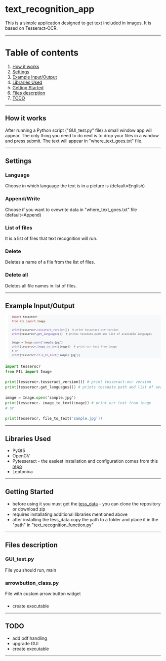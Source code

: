 # text_recognition_app

This is a simple application designed to get text included in images. It is based on Tesseract-OCR.

---
# Table of contents
1. [How it works](#how-it-works)
2. [Settings](#example-inputoutput)
3. [Example Input/Output](#settingst)
4. [Libraries Used](#libraries-used)
5. [Getting Started](#getting-started)
6. [Files descrption](#files-description)
7. [TODO](#todo)

---
## How it works
After running a Python script ("GUI_test.py" file) a small window app will appear. The only thing you need to do next is to drop your files in a window and press submit. The text will appear in "where_text_goes.txt" file.

---
## Settings
### Language
Choose in which language the text is in a picture is (default=English)
### Append/Write
Choose if you want to ovewrite data in "where_text_goes.txt" file (default=Append)
### List of files
It is a list of files that text recognition will run.
### Delete
Deletes a name of a file from the list of files.
### Delete all
Deletes all file names in list of files.

---
## Example Input/Output

![Example](sample.jpg)

```py
import tesserocr
from PIL import Image

print(tesserocr.tesseract_version()) # print tesseract-ocr version
print(tesserocr.get_languages()) # prints tessdata path and list of available languages

image = Inage.open(’sample.jpg’)
print(tesserocr. inage_to_text(inage)) # print ocr text from inage
# or

print(tesserocr. file_to_text('sample.jpg’))
```

---
## Libraries Used
- PyQt5
- OpenCV
- Pytesseract - the easiest installation and configuration comes from this [repo](https://github.com/simonflueckiger/tesserocr-windows_build)
- Leptonica

---
## Getting Started
* before using it you must get the [tess_data](https://github.com/tesseract-ocr/tessdata) - you can clone the repository or download zip
* requires installating additional libraries mentioned above
* after installing the tess_data copy the path to a folder and place it in the "path" in "text_recognition_function.py"

---
## Files description
### GUI_test.py
File you should run, main 
### arrowbutton_class.py
File with custom arrow button widget
### 
* create executable

---
## TODO
* add pdf handling
* upgrade GUI
* create executable

---
